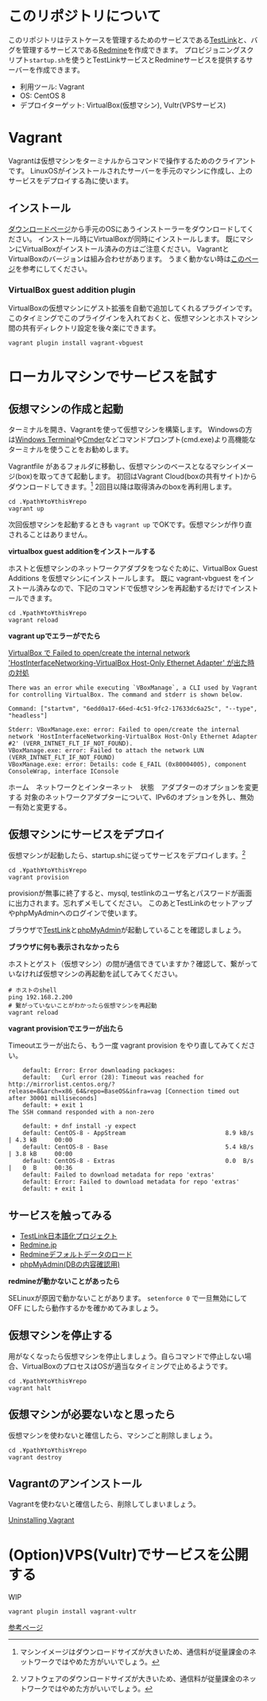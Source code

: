 # このリポジトリについて

このリポジトリはテストケースを管理するためのサービスである[TestLink](http://testlink.org)と、バグを管理するサービスである[Redmine](https://www.redmine.org)を作成できます。
プロビジョニングスクリプト`startup.sh`を使うとTestLinkサービスとRedmineサービスを提供するサーバーを作成できます。

- 利用ツール: Vagrant
- OS: CentOS 8
- デプロイターゲット: VirtualBox(仮想マシン), Vultr(VPSサービス)

# Vagrant

Vagrantは仮想マシンをターミナルからコマンドで操作するためのクライアントです。
LinuxOSがインストールされたサーバーを手元のマシンに作成し、上のサービスをデプロイする為に使います。

## インストール

[ダウンロードページ](https://www.vagrantup.com/downloads.html)から手元のOSにあうインストーラーをダウンロードしてください。
インストール時にVirtualBoxが同時にインストールします。
既にマシンにVirtualBoxがインストール済みの方はご注意ください。
VagrantとVirtualBoxのバージョンは組み合わせがあります。
うまく動かない時は[このページ](https://qiita.com/lunar_sword3/items/682fdd39c57a2319b83f)を参考にしてください。

### VirtualBox guest addition plugin

VirtualBoxの仮想マシンにゲスト拡張を自動で追加してくれるプラグインです。
このタイミングでこのプライグインを入れておくと、仮想マシンとホストマシン間の共有ディレクトリ設定を後々楽にできます。

```shell
vagrant plugin install vagrant-vbguest
```

# ローカルマシンでサービスを試す

## 仮想マシンの作成と起動

ターミナルを開き、Vagrantを使って仮想マシンを構築します。
Windowsの方は[Windows Terminal](https://www.microsoft.com/ja-jp/p/windows-terminal-preview/9n0dx20hk701?activetab=pivot:overviewtab)や[Cmder](https://cmder.net)などコマンドプロンプト(cmd.exe)より高機能なターミナルを使うことをお勧めします。

Vagrantfile があるフォルダに移動し、仮想マシンのベースとなるマシンイメージ(box)を取ってきて起動します。
初回はVagrant Cloud(boxの共有サイト)からダウンロードしてきます。[^1]
2回目以降は取得済みのboxを再利用します。

```shell
cd .¥path¥to¥this¥repo
vagrant up
```

次回仮想マシンを起動するときも `vagrant up` でOKです。仮想マシンが作り直されることはありません。

[^1]: マシンイメージはダウンロードサイズが大きいため、通信料が従量課金のネットワークではやめた方がいいでしょう。

**virtualbox guest additionをインストールする**

ホストと仮想マシンのネットワークアダプタをつなぐために、VirtualBox Guest Additions を仮想マシンにインストールします。
既に vagrant-vbguest をインストール済みなので、下記のコマンドで仮想マシンを再起動するだけでインストールできます。

```shell
cd .¥path¥to¥this¥repo
vagrant reload
```

**vagrant upでエラーがでたら**

[VirtualBox で Failed to open/create the internal network 'HostInterfaceNetworking-VirtualBox Host-Only Ethernet Adapter' が出た時の対処](https://qiita.com/ExA_DEV/items/ae80a7d767144c2e1992)

```shell
There was an error while executing `VBoxManage`, a CLI used by Vagrant
for controlling VirtualBox. The command and stderr is shown below.

Command: ["startvm", "6edd0a17-66ed-4c51-9fc2-17633dc6a25c", "--type", "headless"]

Stderr: VBoxManage.exe: error: Failed to open/create the internal network 'HostInterfaceNetworking-VirtualBox Host-Only Ethernet Adapter #2' (VERR_INTNET_FLT_IF_NOT_FOUND).
VBoxManage.exe: error: Failed to attach the network LUN (VERR_INTNET_FLT_IF_NOT_FOUND)
VBoxManage.exe: error: Details: code E_FAIL (0x80004005), component ConsoleWrap, interface IConsole
```

ホーム　ネットワークとインターネット　状態　アダプターのオプションを変更する
対象のネットワークアダプターについて、IPv6のオプションを外し、無効ー有効と変更する。

## 仮想マシンにサービスをデプロイ

仮想マシンが起動したら、startup.shに従ってサービスをデプロイします。[^2]

[^2]: ソフトウェアのダウンロードサイズが大きいため、通信料が従量課金のネットワークではやめた方がいいでしょう。

```shell
cd .¥path¥to¥this¥repo
vagrant provision
```

provisionが無事に終了すると、mysql, testlinkのユーザ名とパスワードが画面に出力されます。忘れずメモしてください。
このあとTestLinkのセットアップやphpMyAdminへのログインで使います。

ブラウザで[TestLink](http://192.168.2.200:3001)と[phpMyAdmin](http://192.168.2.200:3002)が起動していることを確認しましょう。

**ブラウザに何も表示されなかったら**

ホストとゲスト（仮想マシン）の間が通信できていますか？確認して、繋がっていなければ仮想マシンの再起動を試してみてください。

```shell
# ホストのshell
ping 192.168.2.200
# 繋がっていないことがわかったら仮想マシンを再起動
vagrant reload
```

**vagrant provisionでエラーが出たら**

Timeoutエラーが出たら、もう一度 vagrant provision をやり直してみてください。

```shell
    default: Error: Error downloading packages:
    default:   Curl error (28): Timeout was reached for http://mirrorlist.centos.org/?release=8&arch=x86_64&repo=BaseOS&infra=vag [Connection timed out after 30001 milliseconds]
    default: + exit 1
The SSH command responded with a non-zero
```

```shell
    default: + dnf install -y expect
    default: CentOS-8 - AppStream                            8.9 kB/s | 4.3 kB     00:00
    default: CentOS-8 - Base                                 5.4 kB/s | 3.8 kB     00:00
    default: CentOS-8 - Extras                               0.0  B/s |   0  B     00:36
    default: Failed to download metadata for repo 'extras'
    default: Error: Failed to download metadata for repo 'extras'
    default: + exit 1
```

## サービスを触ってみる

- [TestLink日本語化プロジェクト](https://w.atwiki.jp/testlink/pages/25.html)
- [Redmine.jp](http://redmine.jp)
- [Redmineデフォルトデータのロード](http://redmine.jp/tech_note/first-step/admin/load_default_data/)
- [phpMyAdmin(DBの内容確認用)](https://docs.phpmyadmin.net/ja/latest/)

**redmineが動かないことがあったら**

SELinuxが原因で動かないことがあります。 `setenforce 0` で一旦無効にして OFF にしたら動作するかを確かめてみましょう。



## 仮想マシンを停止する

用がなくなったら仮想マシンを停止しましょう。自らコマンドで停止しない場合、VirtualBoxのプロセスはOSが適当なタイミングで止めるようです。

```shell
cd .¥path¥to¥this¥repo
vagrant halt
```

## 仮想マシンが必要ないなと思ったら

仮想マシンを使わないと確信したら、マシンごと削除しましょう。

```shell
cd .¥path¥to¥this¥repo
vagrant destroy
```

## Vagrantのアンインストール

Vagrantを使わないと確信したら、削除してしまいましょう。

[Uninstalling Vagrant](https://www.vagrantup.com/docs/installation/uninstallation.html)

# (Option)VPS(Vultr)でサービスを公開する

WIP

```shell
vagrant plugin install vagrant-vultr
```

[参考ページ](https://www.vultr.com/docs/using-vultr-as-your-vagrant-provider)
